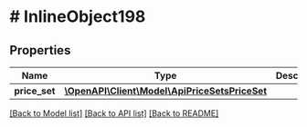 # # InlineObject198

## Properties

Name | Type | Description | Notes
------------ | ------------- | ------------- | -------------
**price_set** | [**\OpenAPI\Client\Model\ApiPriceSetsPriceSet**](ApiPriceSetsPriceSet.md) |  |

[[Back to Model list]](../../README.md#models) [[Back to API list]](../../README.md#endpoints) [[Back to README]](../../README.md)
